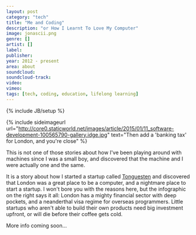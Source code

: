 ```yaml
---
layout: post
category: "tech"
title: "Me and Coding"
description: "or How I Learnt To Love My Computer"
image: jonascii.png
genre: []
artist: []
label: 
publisher: 
year: 2012 - present 
area: about 
soundcloud: 
soundcloud-track: 
video: 
vimeo: 
tags: [tech, coding, education, lifelong learning]
---
```

{% include JB/setup %}
<br>

{% include sideimageurl url="http://core0.staticworld.net/images/article/2015/01/11_software-development-100565790-gallery.idge.jpg" text="Then add a 'banking tax' for London, and you're close" %}

This is not one of those stories about how I've been playing around with machines since I was a small boy, and discovered that the machine and I were actually one and the same.

It is a story about how I started a startup called <a href="http://www.tonguesten.com">Tonguesten</a> and discovered that London was a great place to be a computer, and a nightmare place to start a startup. I won't bore you with the reasons here, but the infographic on the right says it all: London has a mighty financial sector with deep pockets, and a neanderthal visa regime for overseas programmers. Little startups who aren't able to build their own products need big investment upfront, or will die before their coffee gets cold.

More info coming soon...